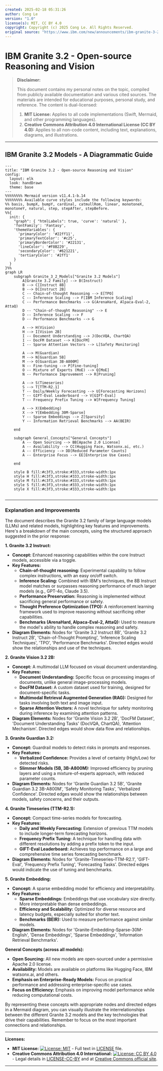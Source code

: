 ```yaml
---
created: 2025-02-18 05:31:26
author: Cong Le
version: "1.0"
license(s): MIT, CC BY 4.0
copyright: Copyright (c) 2025 Cong Le. All Rights Reserved.
original source: "https://www.ibm.com/new/announcements/ibm-granite-3-2-open-source-reasoning-and-vision"
---
```




# IBM Granite 3.2 - Open-source Reasoning and Vision
> **Disclaimer:**
>
> This document contains my personal notes on the topic,
> compiled from publicly available documentation and various cited sources.
> The materials are intended for educational purposes, personal study, and reference.
> The content is dual-licensed:
> 1. **MIT License:** Applies to all code implementations (Swift, Mermaid, and other programming languages).
> 2. **Creative Commons Attribution 4.0 International License (CC BY 4.0):** Applies to all non-code content, including text, explanations, diagrams, and illustrations.
---


## IBM Granite 3.2 Models - A Diagrammatic Guide 


```mermaid
---
title: "IBM Granite 3.2 - Open-source Reasoning and Vision"
config:
  layout: elk
  look: handDrawn
  theme: base
---
%%%%%%%% Mermaid version v11.4.1-b.14
%%%%%%%% Available curve styles include the following keywords:
%% basis, bumpX, bumpY, cardinal, catmullRom, linear, monotoneX, monotoneY, natural, step, stepAfter, stepBefore.
%%{
  init: {
    "graph": { "htmlLabels": true, 'curve': 'natural' },
    'fontFamily': 'Fantasy',
    'themeVariables': {
      'primaryColor': '#22ff11',
      'primaryTextColor': '#c25',
      'primaryBorderColor': '#22131',
      'lineColor': '#F8B229',
      'secondaryColor': '#621221',
      'tertiaryColor': '#2ff1'
    }
  }
}%%
graph LR
    subgraph Granite_3_2_Models["Granite 3.2 Models"]
        A[Granite 3.2 Family] --> B(Instruct)
        B --> C[Instruct 8B]
        B --> D[Instruct 2B]
        C -- Chain-of-thought Reasoning --> E[TPO]
        C -- Inference Scaling --> F[IBM Inference Scaling]
        C -- Performance Benchmarks --> G(ArenaHard, Alpaca-Eval-2, AttaQ)
        D -- "Chain-of-thought Reasoning" --> E
        D -- Inference Scaling --> F
        D -- Performance Benchmarks --> G
        
        A --> H(Vision)
        H --> I[Vision 2B]
        I -- Document Understanding --> J(DocVQA, ChartQA)
        I -- DocFM Dataset --> K[DocFM]
        I -- Sparse Attention Vectors --> L[Safety Monitoring]
        
        A --> M(Guardian)
        M --> N[Guardian 5B]
        M --> O[Guardian 3B-A800M]
        N -- Fine-tuning --> P[Fine-tuning]
        O -- Mixture of Experts (MoE) --> Q[MoE]
        N -- Performance Improvement --> R[Pruning]
        
        A --> S(Timeseries)
        S --> T[TTM-R2.1]
        T -- Daily/Weekly Forecasting --> U[Forecasting Horizons]
        T -- GIFT-Eval Leaderboard --> V[GIFT-Eval]
        T -- Frequency Prefix Tuning --> W[Frequency Tuning]
        
        A --> X(Embedding)
        X --> Y[Embedding 30M-Sparse]
        Y -- Sparse Embeddings --> Z[Sparsity]
        Y -- Information Retrieval Benchmarks --> AA(BEIR)  
        
    end

    subgraph General_Concepts["General Concepts"]
        A -- Open Sourcing --> BB[Apache 2.0 License]
        A -- Availability --> CC(Hugging Face, Watsonx.ai, etc.)
        A -- Efficiency --> DD[Reduced Parameter Counts]
        A -- Enterprise Focus --> EE[Enterprise Use Cases]

    end
    
    style B fill:#c3f3,stroke:#333,stroke-width:1px
    style H fill:#c3f3,stroke:#333,stroke-width:1px
    style M fill:#c3f3,stroke:#333,stroke-width:1px
    style S fill:#c3f3,stroke:#333,stroke-width:1px
    style X fill:#c3f3,stroke:#333,stroke-width:1px
    
```

---


### Explanation and Improvements


The document describes the Granite 3.2 family of large language models (LLMs) and related models, highlighting key features and improvements.  Here's a breakdown of the main concepts, using the structured approach suggested in the prior response:


**1. Granite 3.2 Instruct:**

* **Concept:** Enhanced reasoning capabilities within the core Instruct models, accessible via a toggle.
* **Key Features:**
    * **Chain-of-thought reasoning:** Experimental capability to follow complex instructions, with an easy on/off switch.
    * **Inference Scaling:**  Combined with IBM's techniques, the 8B Instruct model matches or surpasses reasoning performance of much larger models (e.g., GPT-4o, Claude 3.5).
    * **Performance Preservation:** Reasoning is implemented without sacrificing general performance or safety.
    * **Thought Preference Optimization (TPO):**  A reinforcement learning framework used to improve reasoning without sacrificing other capabilities.
    * **Benchmarks (ArenaHard, Alpaca-Eval-2, AttaQ):**  Used to measure the model's ability to handle complex reasoning and safety.
* **Diagram Elements:** Nodes for 'Granite 3.2 Instruct 8B', 'Granite 3.2 Instruct 2B', 'Chain-of-Thought Prompting', 'Inference Scaling Techniques', 'TPO', 'Performance Benchmarks'. Directed edges would show the relationships and use of the techniques.


**2. Granite Vision 3.2 2B:**

* **Concept:** A multimodal LLM focused on visual document understanding.
* **Key Features:**
    * **Document Understanding:**  Specific focus on processing images of documents, unlike general image-processing models.
    * **DocFM Dataset:**  A custom dataset used for training, designed for document-specific tasks.
    * **Multimodal Retrieval Augmented Generation (RAG):**  Designed for tasks involving both text and image input.
    * **Sparse Attention Vectors:**  A novel technique for safety monitoring during inference by examining attention patterns.
* **Diagram Elements:**  Nodes for 'Granite Vision 3.2 2B', 'DocFM Dataset', 'Document Understanding Tasks' (DocVQA, ChartQA), 'Attention Mechanism'. Directed edges would show data flow and relationships.



**3. Granite Guardian 3.2:**

* **Concept:** Guardrail models to detect risks in prompts and responses.
* **Key Features:**
    * **Verbalized Confidence:**  Provides a level of certainty (High/Low) for detected risks.
    * **Slimmer Models (5B, 3B-A800M):**  Improved efficiency by pruning layers and using a mixture-of-experts approach, with reduced parameter counts.
* **Diagram Elements:**  Nodes for 'Granite Guardian 3.2 5B', 'Granite Guardian 3.2 3B-A800M', 'Safety Monitoring Tasks', 'Verbalized Confidence'.  Directed edges would show the relationships between models, safety concerns, and their outputs.



**4. Granite Timeseries (TTM-R2.1):**

* **Concept:**  Compact time-series models for forecasting.
* **Key Features:**
    * **Daily and Weekly Forecasting:**  Extension of previous TTM models to include longer-term forecasting horizons.
    * **Frequency Prefix Tuning:**  A technique for handling data with different resolutions by adding a prefix token to the input.
    * **GIFT-Eval Leaderboard:** Achieves top performance on a large and comprehensive time series forecasting benchmark.
* **Diagram Elements:**  Nodes for 'Granite-Timeseries-TTM-R2.1', 'GIFT-Eval', 'Frequency Prefix Tuning', 'Forecasting Tasks'. Directed edges would indicate the use of tuning and benchmarks.



**5. Granite Embedding:**

* **Concept:**  A sparse embedding model for efficiency and interpretability.
* **Key Features:**
    * **Sparse Embeddings:** Embeddings that use vocabulary size directly. More interpretable than dense embeddings.
    * **Efficiency and Scalability:** Optimized for diverse resource and latency budgets, especially suited for shorter text.
    * **Benchmarks (BEIR):**  Used to measure performance against similar models.
* **Diagram Elements:**  Nodes for 'Granite-Embedding-Sparse-30M-English', 'Dense Embeddings', 'Sparse Embeddings', 'Information Retrieval Benchmarks'.



**General Concepts (across all models):**

* **Open Sourcing:**  All new models are open-sourced under a permissive Apache 2.0 license.
* **Availability:** Models are available on platforms like Hugging Face, IBM watsonx.ai, and others.
* **Emphasis on Enterprise-Ready Models:**  Focus on practical performance and addressing enterprise-specific use cases.
* **Focus on Efficiency:**  Emphasis on improving model performance while reducing computational costs.


By representing these concepts with appropriate nodes and directed edges in a Mermaid diagram, you can visually illustrate the interrelationships between the different Granite 3.2 models and the key technologies that drive their capabilities.  Remember to focus on the most important connections and relationships.




---
**Licenses:**

- **MIT License:**  [![License: MIT](https://img.shields.io/badge/License-MIT-yellow.svg)](LICENSE) - Full text in [LICENSE](LICENSE) file.
- **Creative Commons Attribution 4.0 International:** [![License: CC BY 4.0](https://licensebuttons.net/l/by/4.0/88x31.png)](LICENSE-CC-BY) - Legal details in [LICENSE-CC-BY](LICENSE-CC-BY) and at [Creative Commons official site](http://creativecommons.org/licenses/by/4.0/).

---